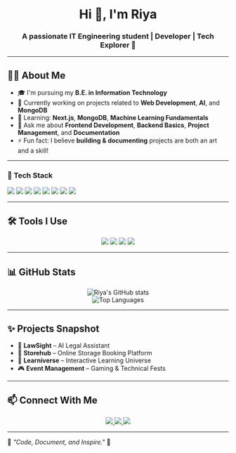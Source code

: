 <h1 align="center">Hi 👋, I'm Riya</h1>
<h3 align="center">A passionate IT Engineering student | Developer | Tech Explorer 🚀</h3>

---

## 👩‍💻 About Me
- 🎓 I'm pursuing my **B.E. in Information Technology**
- 🔭 Currently working on projects related to **Web Development**, **AI**, and **MongoDB**
- 🌱 Learning: **Next.js**, **MongoDB**, **Machine Learning Fundamentals**
- 💬 Ask me about **Frontend Development**, **Backend Basics**, **Project Management**, and **Documentation**
- ⚡ Fun fact: I believe **building & documenting** projects are both an art and a skill!

---

### 🚀 Tech Stack
<p align="left">
  <img src="https://img.shields.io/badge/Java-007396?style=for-the-badge&logo=java&logoColor=white" />
  <img src="https://img.shields.io/badge/Python-3776AB?style=for-the-badge&logo=python&logoColor=white" />
  <img src="https://img.shields.io/badge/HTML5-E34F26?style=for-the-badge&logo=html5&logoColor=white" />
  <img src="https://img.shields.io/badge/CSS3-1572B6?style=for-the-badge&logo=css3&logoColor=white" />
  <img src="https://img.shields.io/badge/JavaScript-F7DF1E?style=for-the-badge&logo=javascript&logoColor=black" />
  <img src="https://img.shields.io/badge/Node.js-339933?style=for-the-badge&logo=nodedotjs&logoColor=white" />
  <img src="https://img.shields.io/badge/MongoDB-47A248?style=for-the-badge&logo=mongodb&logoColor=white" />
  <img src="https://img.shields.io/badge/React-61DAFB?style=for-the-badge&logo=react&logoColor=black" />
</p>

---

## 🛠️ Tools I Use
<p align="center">
  <img src="https://img.shields.io/badge/VS Code-007ACC?style=for-the-badge&logo=visual%20studio%20code&logoColor=white" />
  <img src="https://img.shields.io/badge/Postman-FF6C37?style=for-the-badge&logo=postman&logoColor=white" />
  <img src="https://img.shields.io/badge/GitHub-181717?style=for-the-badge&logo=github&logoColor=white" />
  <img src="https://img.shields.io/badge/Netlify-00C7B7?style=for-the-badge&logo=netlify&logoColor=white" />
</p>

---

## 📊 GitHub Stats
<p align="center">
  <img src="https://github-readme-stats.vercel.app/api?username=riyaindap7&show_icons=true&theme=github_dark" alt="Riya's GitHub stats" />
  <br/>
  <img src="https://github-readme-stats.vercel.app/api/top-langs/?username=riyaindap7&layout=compact&theme=github_dark" alt="Top Languages" />
</p>

---

## ✨ Projects Snapshot
- 🚓 **LawSight** – AI Legal Assistant
- 🏬 **Storehub** – Online Storage Booking Platform
- 🌌 **Learniverse** – Interactive Learning Universe
- 🎮 **Event Management** – Gaming & Technical Fests

---

## 📫 Connect With Me
<p align="center">
  <a href="https://github.com/riyaindap7" target="_blank">
    <img src="https://img.shields.io/badge/GitHub-100000?style=for-the-badge&logo=github&logoColor=white" />
  </a>
  <a href="https://www.linkedin.com/in/your-profile/" target="_blank">
    <img src="https://img.shields.io/badge/LinkedIn-0A66C2?style=for-the-badge&logo=linkedin&logoColor=white" />
  </a>
  <a href="mailto:your-email@example.com" target="_blank">
    <img src="https://img.shields.io/badge/Email-D14836?style=for-the-badge&logo=gmail&logoColor=white" />
  </a>
</p>

---

🌟 *"Code, Document, and Inspire."* 🚀
